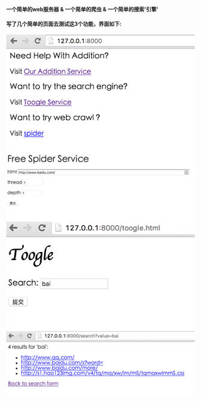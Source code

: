 #### 一个简单的web服务器 & 一个简单的爬虫 & 一个简单的搜索'引擎'
#### 写了几个简单的页面去测试这3个功能，界面如下:
![home](https://github.com/snipercy/tinyWebServer/blob/master/img/home.png)
![spider](https://github.com/snipercy/tinyWebServer/blob/master/img/spider.png)
![search](https://github.com/snipercy/tinyWebServer/blob/master/img/search.png)
![search_res](https://github.com/snipercy/tinyWebServer/blob/master/img/res.png)

